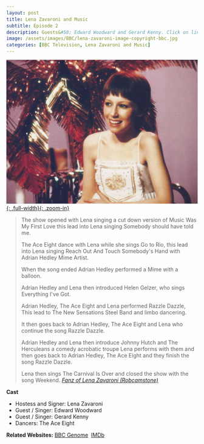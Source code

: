 ```yaml
---
layout: post
title: Lena Zavaroni and Music
subtitle: Episode 2
description: Guests&#58; Edward Woodward and Gerard Kenny. Click on link for more details.
image: /assets/images/BBC/lena-zavaroni-image-copyright-bbc.jpg
categories: [BBC Television, Lena Zavaroni and Music]
---
```


[![BBC Publicity Photo of Lena Zavaroni for her TV show Lena Zavaroni and Music](/assets/images/BBC/lena-zavaroni-image-copyright-bbc.jpg){: .full-width}{: .zoom-in}](/assets/images/BBC/lena-zavaroni-image-copyright-bbc.jpg)

> The show opened with Lena singing a cut down version of Music Was My First Love this lead into Lena singing Somebody should have told me.
>
> The Ace Eight dance with Lena while she sings Go to Rio, this lead into Lena singing Reach Out And Touch Somebody's Hand with Adrian Hedley Mime Artist.
>
> When the song ended Adrian Hedley performed a Mime with a balloon.
>
> Adrian Hedley and Lena then introduced Helen Gelzer, who sings Everything I've Got.
>
> Adrian Hedley, The Ace Eight and Lena performed Razzle Dazzle, This lead to The New Sensations Steel Band and limbo dancering.
>
> It then goes back to Adrian Hedley, The Ace Eight and Lena who continue the song Razzle Dazzle.
>
> Adrian Hedley and Lena then introduce Johnny Hutch and The Herculeans a comedy acrobatic troupe Lena performs with them and then goes back to Adrian Hedley, The Ace Eight and they finish the song Razzle Dazzle.
>
> Lena then sings The Carnival Is Over and closed the show with the song Weekend.
<cite>[Fanz of Lena Zavaroni (Robcamstone)](https://www.imdb.com/title/tt2353812/plotsummary#summaries)</cite>

**Cast**
* Hostess and Signer: Lena Zavaroni
* Guest / Singer: Edward Woodward
* Guest / Singer: Gerard Kenny
* Dancers: The Ace Eight

**Related Websites:**
<span class="post-categories">[BBC Genome](https://genome.ch.bbc.co.uk/4b9ca9354af34e1bb1bb5ad2ddf0f143)&nbsp;
[IMDb](http://www.imdb.com/title/tt2353812)</span>
